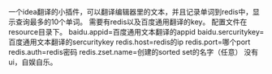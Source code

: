 一个idea翻译的小插件，可以翻译编辑器里的文本，并且记录单词到redis中，显示查询最多的10个单词。
需要有redis以及百度通用翻译的key。
配置文件在resource目录下。
  baidu.appid=百度通用文本翻译的appid
  baidu.sercuritykey=百度通用文本翻译的sercuritykey
  redis.host=redis的ip
  redis.port=哪个port
  redis.auth=redis密码
  redis.zset.name=创建的sorted set的名字（任意）
没有ui，自娱自乐。
